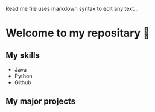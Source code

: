 Read me file uses markdown syntax to edit any text...

# Welcome to my repositary 🔑

## My skills
- Java
- Python
- Github

## My major projects

